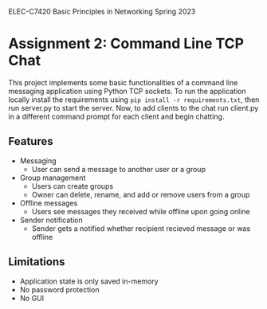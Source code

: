 ELEC-C7420 Basic Principles in Networking Spring 2023
# Assignment 2: Command Line TCP Chat 

This project implements some basic functionalities of a command line messaging application using Python TCP sockets.
To run the application locally install the requirements using `pip install -r requirements.txt`, then run server.py to start the server.
Now, to add clients to the chat run client.py in a different command prompt for each client and begin chatting.

## Features
- Messaging
  - User can send a message to another user or a group
- Group management
  - Users can create groups
  - Owner can delete, rename, and add or remove users from a group
- Offline messages
  - Users see messages they received while offline upon going online
- Sender notification
  - Sender gets a notified whether recipient recieved message or was offline

## Limitations
- Application state is only saved in-memory
- No password protection
- No GUI
